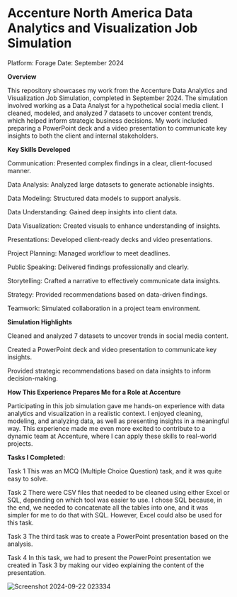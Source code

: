 # **Accenture North America Data Analytics and Visualization Job Simulation**
Platform: Forage
Date: September 2024

**Overview**

This repository showcases my work from the Accenture Data Analytics and Visualization Job Simulation, completed in September 2024. The simulation involved working as a Data Analyst for a hypothetical social media client. I cleaned, modeled, and analyzed 7 datasets to uncover content trends, which helped inform strategic business decisions. My work included preparing a PowerPoint deck and a video presentation to communicate key insights to both the client and internal stakeholders.

**Key Skills Developed**


Communication: Presented complex findings in a clear, client-focused manner.

Data Analysis: Analyzed large datasets to generate actionable insights.

Data Modeling: Structured data models to support analysis.

Data Understanding: Gained deep insights into client data.

Data Visualization: Created visuals to enhance understanding of insights.

Presentations: Developed client-ready decks and video presentations.

Project Planning: Managed workflow to meet deadlines.

Public Speaking: Delivered findings professionally and clearly.

Storytelling: Crafted a narrative to effectively communicate data insights.

Strategy: Provided recommendations based on data-driven findings.

Teamwork: Simulated collaboration in a project team environment.

**Simulation Highlights**

Cleaned and analyzed 7 datasets to uncover trends in social media content.

Created a PowerPoint deck and video presentation to communicate key insights.

Provided strategic recommendations based on data insights to inform decision-making.

**How This Experience Prepares Me for a Role at Accenture**

Participating in this job simulation gave me hands-on experience with data analytics and visualization in a realistic context. I enjoyed cleaning, modeling, and analyzing data, as well as presenting insights in a meaningful way. This experience made me even more excited to contribute to a dynamic team at Accenture, where I can apply these skills to real-world projects.

**Tasks I Completed:**

Task 1
This was an MCQ (Multiple Choice Question) task, and it was quite easy to solve.

Task 2
There were CSV files that needed to be cleaned using either Excel or SQL, depending on which tool was easier to use. I chose SQL because, in the end, we needed to concatenate all the tables into one, and it was simpler for me to do that with SQL. However, Excel could also be used for this task.



Task 3
The third task was to create a PowerPoint presentation based on the analysis.

Task 4
In this task, we had to present the PowerPoint presentation we created in Task 3 by making our video explaining the content of the presentation.



![Screenshot 2024-09-22 023334](https://github.com/user-attachments/assets/1d595fa0-4e64-43a0-be65-6a6331522bf6)




